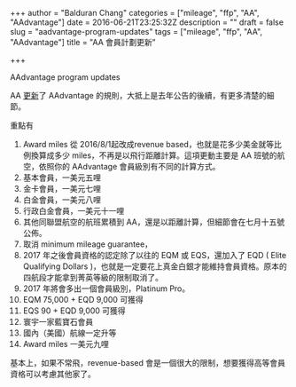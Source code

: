 +++
author = "Balduran Chang"
categories = ["mileage", "ffp", "AA", "AAdvantage"]
date = 2016-06-21T23:25:32Z
description = ""
draft = false
slug = "aadvantage-program-updates"
tags = ["mileage", "ffp", "AA", "AAdvantage"]
title = "AA 會員計劃更新"

+++


AAdvantage program updates

AA [更新](https://www.aa.com/i18n/AAdvantage/programDetails/AAdvantage2016.jsp)了 AAdvantage 的規則，大抵上是去年公告的後續，有更多清楚的細節。

重點有

1. Award miles 從 2016/8/1起改成revenue based，也就是花多少美金就等比例換算成多少 miles，不再是以飛行距離計算。這項更動主要是 AA 班號的航空，依照你的 AAdvantage 會員級別有不同的計算方式。
  1. 基本會員，一美元五哩
  2. 金卡會員，一美元七哩
  3. 白金會員，一美元八哩
  4. 行政白金會員，一美元十一哩
2. 其他同聯盟航空的航班累積到 AA，還是以距離計算，但細節會在七月十五號公佈。
3. 取消 minimum mileage guarantee，
4. 2017 年之後會員資格的認定除了以往的 EQM 或 EQS，還加入了 EQD ( Elite Qualifying Dollars )，也就是一定要花上真金白銀才能維持會員資格。原本的四航段才能拿到菁英等級的限制取消了。
5. 2017 年將會多出一個會員級別，Platinum Pro。
  1. EQM 75,000 + EQD 9,000 可獲得
  2. EQS 90 + EQD 9,000 可獲得
  3. 寰宇一家藍寶石會員
  4. 國內（美國）航線一定升等
  5. Award miles 一美元九哩

基本上，如果不常飛，revenue-based 會是一個很大的限制，想要獲得高等會員資格可以考慮其他家了。

